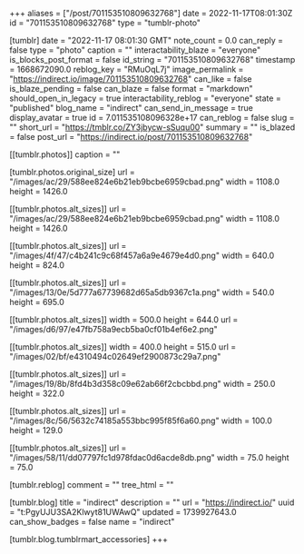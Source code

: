 +++
aliases = ["/post/701153510809632768"]
date = 2022-11-17T08:01:30Z
id = "701153510809632768"
type = "tumblr-photo"

[tumblr]
date = "2022-11-17 08:01:30 GMT"
note_count = 0.0
can_reply = false
type = "photo"
caption = ""
interactability_blaze = "everyone"
is_blocks_post_format = false
id_string = "701153510809632768"
timestamp = 1668672090.0
reblog_key = "RMuOqL7j"
image_permalink = "https://indirect.io/image/701153510809632768"
can_like = false
is_blaze_pending = false
can_blaze = false
format = "markdown"
should_open_in_legacy = true
interactability_reblog = "everyone"
state = "published"
blog_name = "indirect"
can_send_in_message = true
display_avatar = true
id = 7.011535108096328e+17
can_reblog = false
slug = ""
short_url = "https://tmblr.co/ZY3jbycw-sSuqu00"
summary = ""
is_blazed = false
post_url = "https://indirect.io/post/701153510809632768"

[[tumblr.photos]]
caption = ""

[tumblr.photos.original_size]
url = "/images/ac/29/588ee824e6b21eb9bcbe6959cbad.png"
width = 1108.0
height = 1426.0

[[tumblr.photos.alt_sizes]]
url = "/images/ac/29/588ee824e6b21eb9bcbe6959cbad.png"
width = 1108.0
height = 1426.0

[[tumblr.photos.alt_sizes]]
url = "/images/4f/47/c4b241c9c68f457a6a9e4679e4d0.png"
width = 640.0
height = 824.0

[[tumblr.photos.alt_sizes]]
url = "/images/13/0e/5d777a67739682d65a5db9367c1a.png"
width = 540.0
height = 695.0

[[tumblr.photos.alt_sizes]]
width = 500.0
height = 644.0
url = "/images/d6/97/e47fb758a9ecb5ba0cf01b4ef6e2.png"

[[tumblr.photos.alt_sizes]]
width = 400.0
height = 515.0
url = "/images/02/bf/e4310494c02649ef2900873c29a7.png"

[[tumblr.photos.alt_sizes]]
url = "/images/19/8b/8fd4b3d358c09e62ab66f2cbcbbd.png"
width = 250.0
height = 322.0

[[tumblr.photos.alt_sizes]]
url = "/images/8c/56/5632c74185a553bbc995f85f6a60.png"
width = 100.0
height = 129.0

[[tumblr.photos.alt_sizes]]
url = "/images/58/11/dd07797fc1d978fdac0d6acde8db.png"
width = 75.0
height = 75.0

[tumblr.reblog]
comment = ""
tree_html = ""

[tumblr.blog]
title = "indirect"
description = ""
url = "https://indirect.io/"
uuid = "t:PgyUJU3SA2Klwyt81UWAwQ"
updated = 1739927643.0
can_show_badges = false
name = "indirect"

[tumblr.blog.tumblrmart_accessories]
+++
